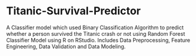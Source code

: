 # Titanic-Survival-Predictor
A Classifier model which used Binary Classification Algorithm to predict whether a person survived the Titanic crash or not using Random Forest Classifier Model using R on RStudio.
Includes Data Preprocessing, Feature Engineering, Data Validation and Data Modeling. 

